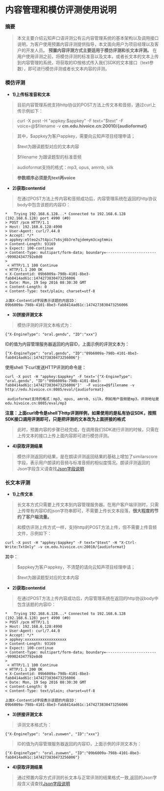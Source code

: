 # 内容管理和模仿评测使用说明

### 摘要
> 本文主要介绍云知声口语评测公有云内容管理系统的基本架构以及调用接口说明，为客户使用预置内容评测提供指导，本文面向用户为项目经理以及客户的开发人员。
**预置内容评测方式主要适用于模仿评测和长文本评测。**
>在用户使用评测之前，将模仿评测的标准音以及文本，或者长文本的文本上传到内容管理的系统，将获取的ID按格式传入我们SDK的文本接口（text参数），即可进行模仿评测或者长文本内容的评测。

### 模仿评测

* **1)上传标准音和文本**

> 目前内容管理系统支持http协议的POST方法上传文本和音频，通过curl上传示例如下：

> curl -X post -H "appkey:$appkey" -F text="$text"  -F voice=@$filename -v **cm.edu.hivoice.cn:20010/{audioformat}**

> 其中，$appkey为客户appkey，需要向云知声项目经理申请；

> $text为跟读题型对应的文本内容

> $filename 为跟读题型的标准音频

> audioformat支持的格式：mp3, opus, amrnb, silk

> **参数顺序必须是先text再voice**



* **2)获取contentid**

> 在通过POST方法上传内容和音频成功后，内容管理系统在返回的http协议body中包含该题的内容ID：
```
*   Trying 192.168.6.128...* Connected to 192.168.6.128 (192.168.6.128) port 4990 (#0)
> POST /pcm HTTP/1.1
> Host: 192.168.6.128:4990
> User-Agent: curl/7.44.0
> Accept: */*
> appkey:e5teo2s7t4pic7s6sj6b3re7qjdemym3cxgtmmis
> Content-Length: 93169
> Expect: 100-continue
> Content-Type: multipart/form-data; boundary=------------------------999024347792e8d0
>
 < HTTP/1.1 100 Continue
< HTTP/1.1 200 OK
< X-Contentid: 09b6009a-798b-4101-8be3-fab8414ad61c:1474273830473256006
< Date: Mon, 19 Sep 2016 08:30:30 GMT
< Content-Length: 0
< Content-Type: text/plain; charset=utf-8

上面X-Contentid字段表示该题的内容ID：
09b6009a-798b-4101-8be3-fab8414ad61c:1474273830473256006
```

* **3)拼接评测文本**

> 模仿评测的评测文本格式为：
```
{"X-EngineType": "oral.gendu", "ID":"xxx"}
```
ID的值为内容管理服务器返回的内容ID，上面示例的评测文本为：
```
{"X-EngineType": "oral.gendu", "ID":"09b6009a-798b-4101-8be3-fab8414ad61c:1474273830473256006"}
```
使用shell 下curl发送HTTP评测的命令是：
```
curl -X post -H "appkey:$appkey" -F text='{"X-EngineType": "oral.gendu", "ID":"09b6009a-798b-4101-8be3-fab8414ad61c:1474273830473256006"}'  -F voice=@$filename -v http://edu.hivoice.cn:8085/eval/{audioformat}

 audioformat支持的格式：mp3, opus, amrnb, silk，例如用户音频是mp3，评测地址是edu.hivoice.cn:8085/eval/mp3
```
**注意：上面curl命令是shell下http评测样例，如果使用的是私有协议SDK，按照SDK接口调用评测即可，只是把评测的文本改为上面拼接的格式**

>此时，预置内容的步骤已经完成，在调用我们SDK进行评测的时候，只需在上传文本的接口上传上面内容即可进行模仿评测。

* **4)获取评测结果**

>模仿评测返回的结果，是在朗读评测返回结果的基础上增加了similarscore字段，表示用户朗读的音频与标准音频的相似度情况。朗读评测返回的Json字段含义请查找<a href=https://github.com/oraleval/FAQ-Docs/blob/master/Json%20Description.md>Json字段说明</a>

### 长文本评测

* **1)上传文本**

> 长文本方式只需要上传文本到内容管理服务器。在用户客户端评测时，只需上传带有内容ID的json字符串即可，不需要上传长文本段落，**很大程度的节约了客户端流量。**

> 和模仿评测上传方式一样，支持http的POST方法上传，但不需要上传音频文件，示例如下：
```
curl -X post -H "appkey:$appkey" -F text="$text" -H "X-Ctrl-Write:TxtOnly" -v cm.edu.hivoice.cn:20010/{audioformat}
```
其中：

> $appkey为客户appkey，不清楚的请向云知声项目经理申请；

> $text为跟读题型对应的文本内容


* **2)获取contentid**

> 在通过POST方法上传内容成功后，内容管理系统在返回的http协议body中包含该题的内容ID：
```
*   Trying 192.168.6.128...* Connected to 192.168.6.128 (192.168.6.128) port 4990 (#0)
> POST /pcm HTTP/1.1
> Host: 192.168.6.128:4990
> User-Agent: curl/7.44.0
> Accept: */*
> appkey:xxxxxxxxxxxxxxxxxxx
> Content-Length: 93169
> Expect: 100-continue
> Content-Type: multipart/form-data; boundary=------------------------999024347792e8d0
>
 < HTTP/1.1 100 Continue
< HTTP/1.1 200 OK
< X-Contentid: 09b6009a-798b-4101-8be3-fab8414ad61c:1474273830473256006
< Date: Mon, 19 Sep 2016 08:30:30 GMT
< Content-Length: 0
< Content-Type: text/plain; charset=utf-8

上面X-Contentid字段表示该题的内容ID：
09b6009a-798b-4101-8be3-fab8414ad61c:1474273830473256006
```

* **3)拼接评测文本**

> 评测文本格式为：
```
{"X-EngineType": "oral.zuowen", "ID":"xxx"}
```
> ID的值为内容管理服务器返回的内容ID，上面示例的评测文本为：
```
{"X-EngineType": "oral.zuowen", "ID":"09b6009a-798b-4101-8be3-fab8414ad61c:1474273830473256006"}
```

* **4)获取评测结果**

> 通过预置内容方式评测的长文本与正常评测的结果格式一致,返回的Json字段含义请查找<a href=https://github.com/oraleval/FAQ-Docs/blob/master/Json%20Description.md>Json字段说明</a>

